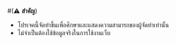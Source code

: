 #(⚠ **สำคัญ**)
- โปรเจคนี้จัดทำขึ้นเพื่อศึกษาและแสดงความสามารถของผู้จัดทำเท่านั้น
- ไม่จำเป็นต้องใช้ข้อมูลจริงในการใช้งานเว็บ
